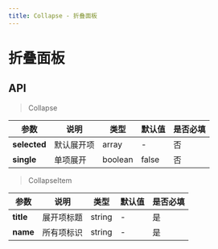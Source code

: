 ```yaml
---
title: Collapse - 折叠面板
---
```

# 折叠面板


<ClientOnly>
<template>
<Container title="基础">
<template #list>
    <s-collapse :selected.sync="selectedArray">
        <s-collapse-item title="标题1" name="1">内容1</s-collapse-item>
        <s-collapse-item title="标题2" name="2">内容2</s-collapse-item>
        <s-collapse-item title="标题3" name="3">内容3</s-collapse-item>
    </s-collapse>
</template>
<template #code>

```vue
 <template>
    <s-collapse :selected.sync="selectedArray">
        <s-collapse-item title="标题1" name="1">内容1</s-collapse-item>
        <s-collapse-item title="标题2" name="2">内容2</s-collapse-item>
        <s-collapse-item title="标题3" name="3">内容3</s-collapse-item>
    </s-collapse>
 </template>
    <script>
    import Collapse from '../../src/components/collapse/Collapse.vue';
    import CollapseItem from '../../src/components/collapse/CollapseItem.vue';

      export default {
        components: {
        's-collapse':Collapse,
        's-collapse-item':CollapseItem,
        },
        data() {
          return {
            selectedArray:['1'],
          };
        },
      };
    </script>
  ```
</template>
</Container>
</template>

<template>
<Container title="支持单项">
<template #list>
    <s-collapse :selected.sync="selectedArray" :single="true">
        <s-collapse-item title="标题1" name="1">内容1</s-collapse-item>
        <s-collapse-item title="标题2" name="2">内容2</s-collapse-item>
        <s-collapse-item title="标题3" name="3">内容3</s-collapse-item>
    </s-collapse>
</template>
<template #code>

```vue
 <template>
    <s-collapse :selected.sync="selectedArray" :single="true">
        <s-collapse-item title="标题1" name="1">内容1</s-collapse-item>
        <s-collapse-item title="标题2" name="2">内容2</s-collapse-item>
        <s-collapse-item title="标题3" name="3">内容3</s-collapse-item>
    </s-collapse>
 </template>
    <script>
    import Collapse from '../../src/components/collapse/Collapse.vue';
    import CollapseItem from '../../src/components/collapse/CollapseItem.vue';

      export default {
        components: {
        's-collapse':Collapse,
        's-collapse-item':CollapseItem,
        },
        data() {
          return {
            selectedArray:['1'],
          };
        },
      };
    </script>
  ```
</template>
</Container>
</template>

</ClientOnly>


<script>
import Collapse from '../../src/components/collapse/Collapse.vue';
import CollapseItem from '../../src/components/collapse/CollapseItem.vue';

  export default {
    components: {
    's-collapse':Collapse,
    's-collapse-item':CollapseItem,
    },
    data() {
      return {
         selectedArray:['1'],
      };
    },
  };
</script>



## API
>Collapse

|    参数      | 说明 | 类型 | 默认值 | 是否必填 |
| ----------   | ---  | ---- | ----- | ----|
| **selected**     | 默认展开项  | array| - | 否 |
| **single** | 单项展开  | boolean | false | 否 |

>CollapseItem

|    参数      | 说明 | 类型 | 默认值 | 是否必填 |
| ----------   | ---  | ---- | ----- | ----|
| **title**         | 展开项标题  | string| - | 是 |
| **name**         | 所有项标识  | string| - | 是 |
